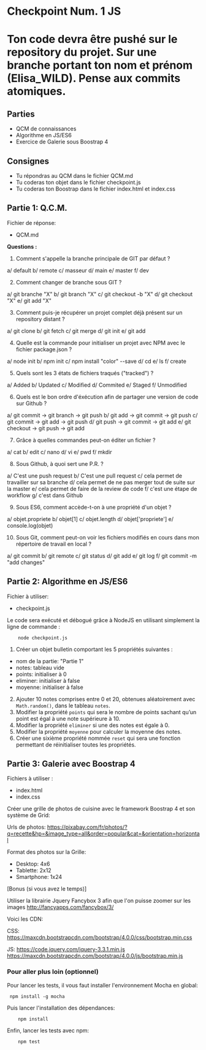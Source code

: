 # Checkpoint Num. 1 JS

# Ton code devra être pushé sur le repository du projet. Sur une branche portant ton nom et prénom (Elisa_WILD). Pense aux commits atomiques.

## Parties

* QCM de connaissances
* Algorithme en JS/ES6
* Exercice de Galerie sous Boostrap 4

## Consignes

* Tu répondras au QCM dans le fichier QCM.md
* Tu coderas ton objet dans le fichier checkpoint.js
* Tu coderas ton Boostrap dans le fichier index.html et index.css

## Partie 1: Q.C.M.

Fichier de réponse:

* QCM.md

**Questions :**

1.  Comment s'appelle la branche principale de GIT par défaut ?

a/ default
b/ remote
c/ masseur
d/ main
e/ master
f/ dev

2.  Comment changer de branche sous GIT ?

a/ git branche "X"
b/ git branch "X"
c/ git checkout -b "X"
d/ git checkout "X"
e/ git add "X"

3.  Comment puis-je récupérer un projet complet déjà présent sur un repository distant ?

a/ git clone
b/ git fetch
c/ git merge
d/ git init
e/ git add

4.  Quelle est la commande pour initialiser un projet avec NPM avec le fichier package.json ?

a/ node init
b/ npm init
c/ npm install "color" --save
d/ cd
e/ ls
f/ create

5.  Quels sont les 3 états de fichiers traqués ("tracked") ?

a/ Added
b/ Updated
c/ Modified
d/ Commited
e/ Staged
f/ Unmodified

6.  Quels est le bon ordre d'éxécution afin de partager une version de code sur Github ?

a/ git commit -> git branch -> git push
b/ git add -> git commit -> git push
c/ git commit -> git add -> git push
d/ git push -> git commit -> git add
e/ git checkout -> git push -> git add

7.  Grâce à quelles commandes peut-on éditer un fichier ?

a/ cat
b/ edit
c/ nano
d/ vi
e/ pwd
f/ mkdir

8.  Sous Github, à quoi sert une P.R. ?

a/ C'est une push request
b/ C'est une pull request
c/ cela permet de travailler sur sa branche
d/ cela permet de ne pas merger tout de suite sur la master
e/ cela permet de faire de la review de code
f/ c'est une étape de workflow
g/ c'est dans Github

9.  Sous ES6, comment accède-t-on à une propriété d'un objet ?

a/ objet.propriete
b/ objet[1]
c/ objet.length
d/ objet['propriete']
e/ console.log(objet)

10. Sous Git, comment peut-on voir les fichiers modifiés en cours dans mon répertoire de travail en local ?

a/ git commit
b/ git remote
c/ git status
d/ git add
e/ git log
f/ git commit -m "add changes"

## Partie 2: Algorithme en JS/ES6

Fichier à utiliser:

* checkpoint.js

Le code sera exécuté et débogué grâce à NodeJS en utilisant simplement la ligne de commande :

```
    node checkpoint.js
```

1.  Créer un objet bulletin comportant les 5 propriétés suivantes :

* nom de la partie: "Partie 1"
* notes: tableau vide
* points: initialiser à 0
* eliminer: initialiser à false
* moyenne: initialiser à false

2.  Ajouter 10 notes comprises entre 0 et 20, obtenues aléatoirement avec `Math.random()`, dans le tableau `notes`.
3.  Modifier la propriété `points` qui sera le nombre de points sachant qu’un point est égal à une note supérieure à 10.
4.  Modifier la propriété `eliminer` si une des notes est égale à 0.
5.  Modifier la propriété `moyenne` pour calculer la moyenne des notes.
6.  Créer une sixième propriété nommée `reset` qui sera une fonction permettant de réinitialiser toutes les propriétés.

## Partie 3: Galerie avec Boostrap 4

Fichiers à utiliser :

* index.html
* index.css

Créer une grille de photos de cuisine avec le framework Boostrap 4 et son système de Grid:

Urls de photos:
https://pixabay.com/fr/photos/?q=recette&hp=&image_type=all&order=popular&cat=&orientation=horizontal

Format des photos sur la Grille:

* Desktop: 4x6
* Tablette: 2x12
* Smartphone: 1x24

[Bonus (si vous avez le temps)]

Utiliser la librairie Jquery Fancybox 3 afin que l'on puisse zoomer sur les images
http://fancyapps.com/fancybox/3/

Voici les CDN:

CSS:
https://maxcdn.bootstrapcdn.com/bootstrap/4.0.0/css/bootstrap.min.css

JS:
https://code.jquery.com/jquery-3.3.1.min.js
https://maxcdn.bootstrapcdn.com/bootstrap/4.0.0/js/bootstrap.min.js

### Pour aller plus loin (optionnel)

Pour lancer les tests, il vous faut installer l'environnement Mocha en global:

```
 npm install -g mocha
```

Puis lancer l'installation des dépendances:

```
    npm install
```

Enfin, lancer les tests avec npm:

```
    npm test
```
